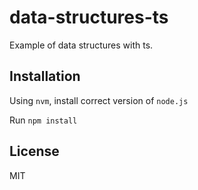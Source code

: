 # data-structures-ts

Example of data structures with ts.

## Installation

Using `nvm`, install correct version of `node.js`

Run `npm install`

## License

MIT
